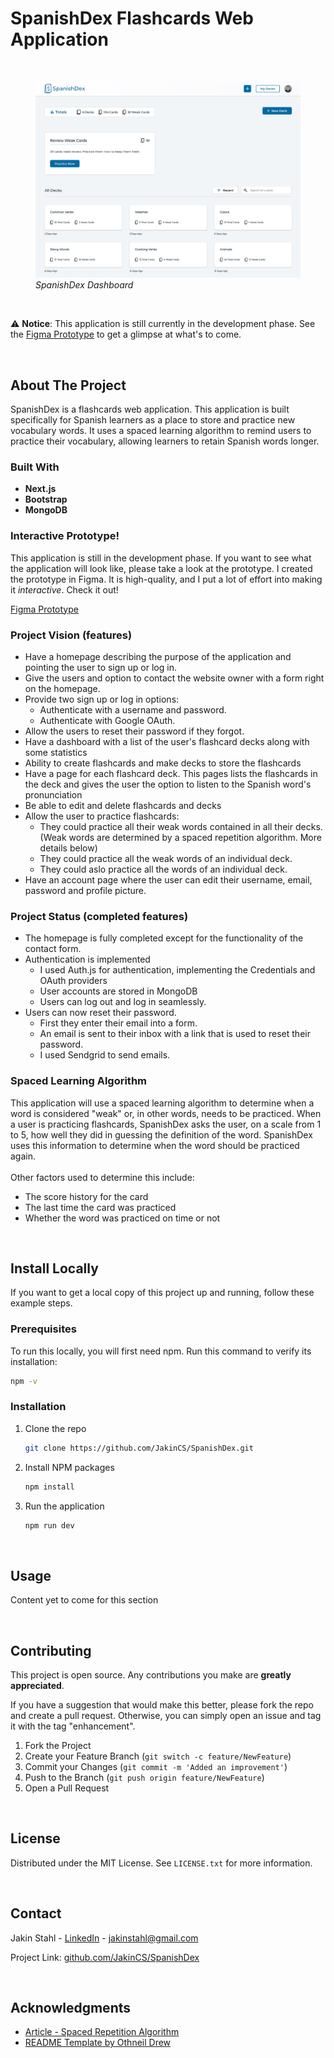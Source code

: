 <!-- Title of the Project -->
# SpanishDex Flashcards Web Application

<br>

<figure>
 <p>
  <img src="ProductScreenshot.jpg" alt="Logo">
  <i>SpanishDex Dashboard</i>
 </p>
</figure>

<br>
 
⚠️ **Notice**: This application is still currently in the development phase. See the [Figma Prototype](https://www.figma.com/proto/3fpV6gGIeCu5xWYL131f1m/SpanishDex?node-id=526-6854&node-type=canvas&viewport=255%2C203%2C0.3&t=Zm7Bkl52VzJ6oVi6-0&scaling=min-zoom&content-scaling=fixed&starting-point-node-id=526%3A6854) to get a glimpse at what's to come.

<br>




<!-- ABOUT THE PROJECT -->
## About The Project

SpanishDex is a flashcards web application. This application is built specifically for Spanish learners as a place to store and practice new vocabulary words. It uses a spaced learning algorithm to remind users to practice their vocabulary, allowing learners to retain Spanish words longer.

### Built With

- **Next.js**
- **Bootstrap**
- **MongoDB**

### Interactive Prototype!

This application is still in the development phase. If you want to see what the application will look like, please take a look at the prototype.
I created the prototype in Figma. It is high-quality, and I put a lot of effort into making it *interactive*. Check it out!

[Figma Prototype](https://www.figma.com/proto/3fpV6gGIeCu5xWYL131f1m/SpanishDex?node-id=526-5542&node-type=canvas&viewport=255%2C203%2C0.3&t=Zm7Bkl52VzJ6oVi6-0&scaling=min-zoom&content-scaling=fixed&starting-point-node-id=526%3A6854)

### Project Vision (features)
 - Have a homepage describing the purpose of the application and pointing the user to sign up or log in.
 - Give the users and option to contact the website owner with a form right on the homepage.
 - Provide two sign up or log in options:
   - Authenticate with a username and password.
   - Authenticate with Google OAuth.
 - Allow the users to reset their password if they forgot. 
 - Have a dashboard with a list of the user's flashcard decks along with some statistics
 - Ability to create flashcards and make decks to store the flashcards
 - Have a page for each flashcard deck. This pages lists the flashcards in the deck and gives the user the option to listen to the Spanish word's pronunciation
 - Be able to edit and delete flashcards and decks
 - Allow the user to practice flashcards:
   - They could practice all their weak words contained in all their decks. (Weak words are determined by a spaced repetition algorithm. More details below)
   - They could practice all the weak words of an individual deck.
   - They could aslo practice all the words of an individual deck.
 - Have an account page where the user can edit their username, email, password and profile picture.

### Project Status (completed features)
 - The homepage is fully completed except for the functionality of the contact form.
 - Authentication is implemented
   - I used Auth.js for authentication, implementing the Credentials and OAuth providers
   - User accounts are stored in MongoDB
   - Users can log out and log in seamlessly.
 - Users can now reset their password.
   - First they enter their email into a form.
   - An email is sent to their inbox with a link that is used to reset their password.
   - I used Sendgrid to send emails.

### Spaced Learning Algorithm
This application will use a spaced learning algorithm to determine when a word is considered "weak" or, in other words, needs to be practiced.
When a user is practicing flashcards, SpanishDex asks the user, on a scale from 1 to 5, how well they did in guessing the definition of the word. SpanishDex uses this information to determine when the word should be practiced again.
</br></br>
Other factors used to determine this include:
- The score history for the card
- The last time the card was practiced
- Whether the word was practiced on time or not


<br>

<!-- GETTING STARTED -->
## Install Locally

If you want to get a local copy of this project up and running, follow these example steps.

### Prerequisites

To run this locally, you will first need npm.
Run this command to verify its installation:
  ```sh
  npm -v
  ```

### Installation

1. Clone the repo
   ```sh
   git clone https://github.com/JakinCS/SpanishDex.git
   ```
2. Install NPM packages
   ```sh
   npm install
   ```
3. Run the application
   ```sh
   npm run dev
   ```

<br>

<!-- USAGE EXAMPLES -->
## Usage

Content yet to come for this section



<br>

<!-- CONTRIBUTING -->
## Contributing

This project is open source. Any contributions you make are **greatly appreciated**.

If you have a suggestion that would make this better, please fork the repo and create a pull request. Otherwise, you can simply open an issue and tag it with the tag "enhancement".

1. Fork the Project
2. Create your Feature Branch (`git switch -c feature/NewFeature`)
3. Commit your Changes (`git commit -m 'Added an improvement'`)
4. Push to the Branch (`git push origin feature/NewFeature`)
5. Open a Pull Request


<br>

<!-- LICENSE -->
## License

Distributed under the MIT License. See `LICENSE.txt` for more information.


<br>

<!-- CONTACT -->
## Contact

Jakin Stahl - [LinkedIn](https://www.linkedin.com/in/jakinstahl/) - jakinstahl@gmail.com

Project Link: [github.com/JakinCS/SpanishDex](https://github.com/JakinCS/SpanishDex)


<br>

<!-- ACKNOWLEDGMENTS -->
## Acknowledgments

* [Article - Spaced Repetition Algorithm](https://freshcardsapp.com/srs/write-your-own-algorithm.html)
* [README Template by Othneil Drew](https://github.com/othneildrew/Best-README-Template)



